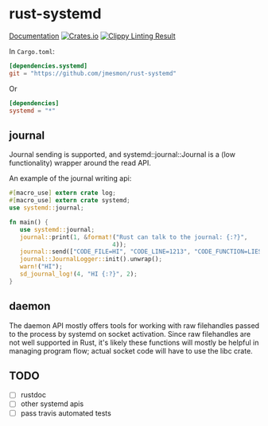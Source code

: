 rust-systemd
============

[Documentation](http://codyps.com/docs/systemd/x86_64-unknown-linux-gnu/stable/systemd/bus/index.html)
[![Crates.io](https://img.shields.io/crates/v/systemd.svg?maxAge=2592000)](https://crates.io/crates/systemd)
[![Clippy Linting Result](https://clippy.bashy.io/github/jmesmon/systemd/master/badge.svg)](https://clippy.bashy.io/github/jmesmon/systemd/master/log)


In `Cargo.toml`:
```toml
[dependencies.systemd]
git = "https://github.com/jmesmon/rust-systemd"
```
Or
```toml
[dependencies]
systemd = "*"
```

journal
-------
Journal sending is supported, and systemd::journal::Journal is a (low
functionality) wrapper around the read API.

An example of the journal writing api:

```rust
#[macro_use] extern crate log;
#[macro_use] extern crate systemd;
use systemd::journal;

fn main() {
   use systemd::journal;
   journal::print(1, &format!("Rust can talk to the journal: {:?}",
                             4));
   journal::send(["CODE_FILE=HI", "CODE_LINE=1213", "CODE_FUNCTION=LIES"]);
   journal::JournalLogger::init().unwrap();
   warn!("HI");
   sd_journal_log!(4, "HI {:?}", 2);
}
```

daemon
------
The daemon API mostly offers tools for working with raw filehandles passed to
the process by systemd on socket activation. Since raw filehandles are not well
supported in Rust, it's likely these functions will mostly be helpful in
managing program flow; actual socket code will have to use the libc crate.

TODO
----

 - [ ] rustdoc
 - [ ] other systemd apis
 - [ ] pass travis automated tests
